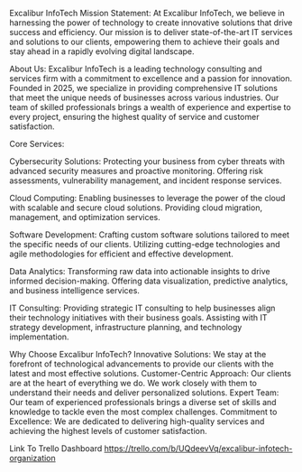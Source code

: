 Excalibur InfoTech
Mission Statement: At Excalibur InfoTech, we believe in harnessing the power of technology to create innovative solutions that drive success and efficiency. Our mission is to deliver state-of-the-art IT services and solutions to our clients, empowering them to achieve their goals and stay ahead in a rapidly evolving digital landscape.

About Us: Excalibur InfoTech is a leading technology consulting and services firm with a commitment to excellence and a passion for innovation. Founded in 2025, we specialize in providing comprehensive IT solutions that meet the unique needs of businesses across various industries. Our team of skilled professionals brings a wealth of experience and expertise to every project, ensuring the highest quality of service and customer satisfaction.

Core Services:

Cybersecurity Solutions:
Protecting your business from cyber threats with advanced security measures and proactive monitoring.
Offering risk assessments, vulnerability management, and incident response services.

Cloud Computing:
Enabling businesses to leverage the power of the cloud with scalable and secure cloud solutions.
Providing cloud migration, management, and optimization services.

Software Development:
Crafting custom software solutions tailored to meet the specific needs of our clients.
Utilizing cutting-edge technologies and agile methodologies for efficient and effective development.

Data Analytics:
Transforming raw data into actionable insights to drive informed decision-making.
Offering data visualization, predictive analytics, and business intelligence services.

IT Consulting:
Providing strategic IT consulting to help businesses align their technology initiatives with their business goals.
Assisting with IT strategy development, infrastructure planning, and technology implementation.

Why Choose Excalibur InfoTech?
Innovative Solutions: We stay at the forefront of technological advancements to provide our clients with the latest and most effective solutions.
Customer-Centric Approach: Our clients are at the heart of everything we do. We work closely with them to understand their needs and deliver personalized solutions.
Expert Team: Our team of experienced professionals brings a diverse set of skills and knowledge to tackle even the most complex challenges.
Commitment to Excellence: We are dedicated to delivering high-quality services and achieving the highest levels of customer satisfaction.



Link To Trello Dashboard
https://trello.com/b/UQdeevVq/excalibur-infotech-organization
